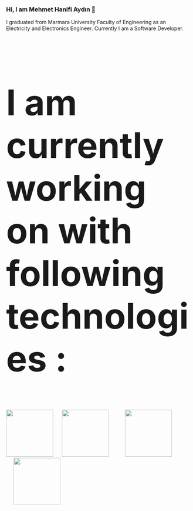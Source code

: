 ### Hi, I am Mehmet Hanifi Aydın  👋

I graduated from Marmara University Faculty of Engineering as an Electricity and Electronics Engineer. Currently I am a Software Developer.

<h1 style="font-size:10vw">I am currently working on with following technologies :</h1>


<br><img src="https://logos-download.com/wp-content/uploads/2016/10/Java_logo_icon.png" width="128"/>
<img src="https://download.logo.wine/logo/Spring_Framework/Spring_Framework-Logo.wine.png" width="128" hspace=20/>
<img src="https://brandslogos.com/wp-content/uploads/thumbs/microsoft-sql-server-logo-vector.svg" width="128"  hspace=20/>
<img src="https://www.clipartmax.com/png/full/242-2423721_logo-postgresql.png" width="128"  hspace=20/><br>




<!--
**hnfaydn/hnfaydn** is a ✨ _special_ ✨ repository because its `README.md` (this file) appears on your GitHub profile.

Here are some ideas to get you started:

- 🔭 I’m currently working on ...
- 🌱 I’m currently learning ...
- 👯 I’m looking to collaborate on ...
- 🤔 I’m looking for help with ...
- 💬 Ask me about ...
- 📫 How to reach me: ...
- 😄 Pronouns: ...
- ⚡ Fun fact: ...
-->
